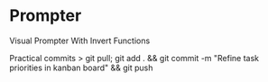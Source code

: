 # Prompter
Visual Prompter With Invert Functions


Practical commits > 
git pull; git add . && git commit -m "Refine task priorities in kanban board" && git push